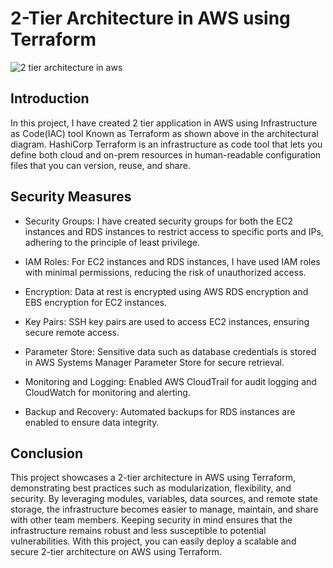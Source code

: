 # 2-Tier Architecture in AWS using Terraform

![2 tier architecture in aws](https://github.com/imran99744/2-tier-architecture-with-terraform/assets/44345923/583a8041-d1bd-4926-b964-c2e1cc1c8392)

## Introduction
In this project, I have created 2 tier application in AWS using Infrastructure as Code(IAC) tool Known as Terraform as shown above in the architectural diagram. HashiCorp Terraform is an infrastructure as code tool that lets you define both cloud and on-prem resources in human-readable configuration files that you can version, reuse, and share.

## Security Measures
- Security Groups: I have created security groups for both the EC2 instances and RDS instances to restrict access to specific ports and IPs, adhering to the principle of least privilege.

- IAM Roles: For EC2 instances and RDS instances, I have used IAM roles with minimal permissions, reducing the risk of unauthorized access.

- Encryption: Data at rest is encrypted using AWS RDS encryption and EBS encryption for EC2 instances.

- Key Pairs: SSH key pairs are used to access EC2 instances, ensuring secure remote access.

- Parameter Store: Sensitive data such as database credentials is stored in AWS Systems Manager Parameter Store for secure retrieval.

- Monitoring and Logging: Enabled AWS CloudTrail for audit logging and CloudWatch for monitoring and alerting.

- Backup and Recovery: Automated backups for RDS instances are enabled to ensure data integrity.

## Conclusion
This project showcases a 2-tier architecture in AWS using Terraform, demonstrating best practices such as modularization, flexibility, and security. By leveraging modules, variables, data sources, and remote state storage, the infrastructure becomes easier to manage, maintain, and share with other team members. Keeping security in mind ensures that the infrastructure remains robust and less susceptible to potential vulnerabilities. With this project, you can easily deploy a scalable and secure 2-tier architecture on AWS using Terraform.

